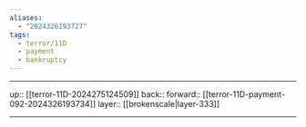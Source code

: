 ```yaml
---
aliases:
  - "2024326193727"
tags:
  - terror/11D
  - payment
  - bankruptcy
---
```




***

up:: [[terror-11D-2024275124509]]
back:: 
forward:: [[terror-11D-payment-092-2024326193734]]
layer:: [[brokenscale|layer-333]]

***
